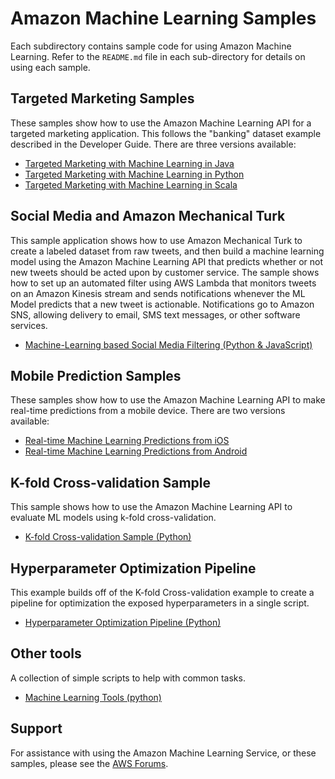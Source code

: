 # Amazon Machine Learning Samples

Each subdirectory contains sample code for using Amazon Machine Learning.
Refer to the `README.md` file in each sub-directory for details on using
each sample.

## Targeted Marketing Samples

These samples show how to use the Amazon Machine Learning API for a
targeted marketing application.  This follows the "banking" dataset example
described in the Developer Guide.  There are three versions available:

* [Targeted Marketing with Machine Learning in Java](targeted-marketing-java/)
* [Targeted Marketing with Machine Learning in Python](targeted-marketing-python/)
* [Targeted Marketing with Machine Learning in Scala](targeted-marketing-scala/)


## Social Media and Amazon Mechanical Turk

This sample application shows how to use Amazon Mechanical Turk to create a
labeled dataset from raw tweets, and then build a machine learning model
using the Amazon Machine Learning API that predicts whether or not new
tweets should be acted upon by customer service.  The sample shows how to
set up an automated filter using AWS Lambda that monitors tweets on an
Amazon Kinesis stream and sends notifications whenever the ML Model
predicts that a new tweet is actionable.  Notifications go to Amazon SNS,
allowing delivery to email, SMS text messages, or other software services.

* [Machine-Learning based Social Media Filtering (Python & JavaScript)](social-media/)


## Mobile Prediction Samples

These samples show how to use the Amazon Machine Learning API to make
real-time predictions from a mobile device.  There are two versions available:

* [Real-time Machine Learning Predictions from iOS](mobile-ios/)
* [Real-time Machine Learning Predictions from Android](mobile-android/)


## K-fold Cross-validation Sample

This sample shows how to use the Amazon Machine Learning API to evaluate ML models using k-fold cross-validation.

* [K-fold Cross-validation Sample (Python)](k-fold-cross-validation/)

## Hyperparameter Optimization Pipeline

This example builds off of the K-fold Cross-validation example to create a pipeline for optimization the exposed hyperparameters in a single script.

* [Hyperparameter Optimization Pipeline (Python)](hyperparameter-optimization/)


## Other tools

A collection of simple scripts to help with common tasks.

* [Machine Learning Tools (python)](ml-tools-python/)


## Support

For assistance with using the Amazon Machine Learning Service, or these samples, please see the [AWS Forums](https://forums.aws.amazon.com/forum.jspa?forumID=194&start=0).
